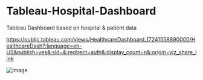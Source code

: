 # Tableau-Hospital-Dashboard
Tableau Dashboard based on hospital &amp; patient data 

https://public.tableau.com/views/HealthcareDashboard_17241558890000/HealthcareDash?:language=en-US&publish=yes&:sid=&:redirect=auth&:display_count=n&:origin=viz_share_link


![image](https://github.com/user-attachments/assets/33c660e4-a11f-4454-bd8d-afee0fd2d18e)
